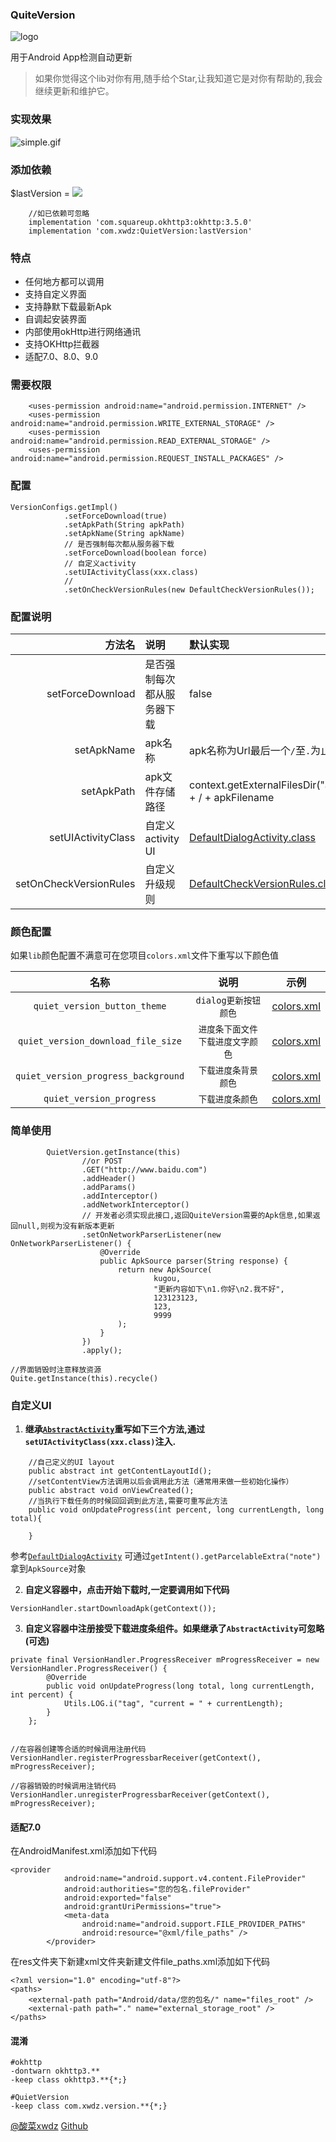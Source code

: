 ### QuiteVersion

![logo](/.imgs/logo.jpg)

用于Android App检测自动更新

> 如果你觉得这个lib对你有用,随手给个Star,让我知道它是对你有帮助的,我会继续更新和维护它。

### 实现效果
![simple.gif](./imgs/simple.gif)

### 添加依赖

$lastVersion = [![](https://jitpack.io/v/xwdz/QuiteVersion.svg)](https://jitpack.io/#xwdz/QuiteVersion)

```
    //如已依赖可忽略
    implementation 'com.squareup.okhttp3:okhttp:3.5.0'
    implementation 'com.xwdz:QuietVersion:lastVersion'
```

### 特点

- 任何地方都可以调用
- 支持自定义界面
- 支持静默下载最新Apk
- 自调起安装界面
- 内部使用okHttp进行网络通讯
- 支持OKHttp拦截器
- 适配7.0、8.0、9.0


### 需要权限
```
    <uses-permission android:name="android.permission.INTERNET" />
    <uses-permission android:name="android.permission.WRITE_EXTERNAL_STORAGE" />
    <uses-permission android:name="android.permission.READ_EXTERNAL_STORAGE" />
    <uses-permission android:name="android.permission.REQUEST_INSTALL_PACKAGES" />
```

### 配置

```
VersionConfigs.getImpl()
            .setForceDownload(true)
            .setApkPath(String apkPath)
            .setApkName(String apkName)
            // 是否强制每次都从服务器下载
            .setForceDownload(boolean force)
            // 自定义activity 
            .setUIActivityClass(xxx.class)
            // 
            .setOnCheckVersionRules(new DefaultCheckVersionRules());
```

### 配置说明


|方法名|说明|默认实现|
|---:|:---|:----|
|setForceDownload|是否强制每次都从服务器下载|false|
|setApkName|apk名称|apk名称为Url最后一个`/`至`.`为止之间内容为名称|
|setApkPath|apk文件存储路径|context.getExternalFilesDir("apk").getAbsolutePath() + / + apkFilename|
|setUIActivityClass|自定义activity UI|[DefaultDialogActivity.class](https://github.com/xwdz/QuietVersion/blob/master/lib/src/main/java/com/xwdz/version/ui/DefaultDialogActivity.java)|
|setOnCheckVersionRules|自定义升级规则|[DefaultCheckVersionRules.class](https://github.com/xwdz/QuietVersion/blob/master/lib/src/main/java/com/xwdz/version/core/DefaultCheckVersionRules.java)|


### 颜色配置
如果`lib`颜色配置不满意可在您项目`colors.xml`文件下重写以下颜色值

|名称|说明|示例|
|:--:|:--:|:--:|
|`quiet_version_button_theme`|`dialog更新按钮颜色`|[colors.xml](https://github.com/xwdz/QuietVersion/blob/master/app/src/main/res/values/colors.xml)|
|`quiet_version_download_file_size`|`进度条下面文件下载进度文字颜色`|[colors.xml](https://github.com/xwdz/QuietVersion/blob/master/app/src/main/res/values/colors.xml)|
|`quiet_version_progress_background`|`下载进度条背景颜色`|[colors.xml](https://github.com/xwdz/QuietVersion/blob/master/app/src/main/res/values/colors.xml)|
|`quiet_version_progress`|`下载进度条颜色`|[colors.xml](https://github.com/xwdz/QuietVersion/blob/master/app/src/main/res/values/colors.xml)|


### 简单使用

```
        QuietVersion.getInstance(this)
                //or POST
                .GET("http://www.baidu.com")
                .addHeader()
                .addParams()
                .addInterceptor()
                .addNetworkInterceptor()
                // 开发者必须实现此接口,返回QuiteVersion需要的Apk信息,如果返回null,则视为没有新版本更新
                .setOnNetworkParserListener(new OnNetworkParserListener() {
                    @Override
                    public ApkSource parser(String response) {
                        return new ApkSource(
                                kugou,
                                "更新内容如下\n1.你好\n2.我不好",
                                123123123,
                                123,
                                9999
                        );
                    }
                })
                .apply();

//界面销毁时注意释放资源
Quite.getInstance(this).recycle()
```

### 自定义UI


1. **继承[`AbstractActivity`](https://github.com/xwdz/QuietVersion/blob/master/lib/src/main/java/com/xwdz/version/ui/AbstractActivity.java)重写如下三个方法,通过`setUIActivityClass(xxx.class)`注入.**

```
    //自己定义的UI layout
    public abstract int getContentLayoutId();
    //setContentView方法调用以后会调用此方法（通常用来做一些初始化操作）
    public abstract void onViewCreated();
    //当执行下载任务的时候回回调到此方法,需要可重写此方法
    public void onUpdateProgress(int percent, long currentLength, long total){
    
    }
```


参考[`DefaultDialogActivity`](https://github.com/xwdz/QuietVersion/blob/master/lib/src/main/java/com/xwdz/version/ui/DefaultDialogActivity.java)
可通过`getIntent().getParcelableExtra("note")`拿到`ApkSource`对象


2. **自定义容器中，点击开始下载时,一定要调用如下代码**

```
VersionHandler.startDownloadApk(getContext());
```


3. **自定义容器中注册接受下载进度条组件。如果继承了`AbstractActivity`可忽略(可选)**

```
private final VersionHandler.ProgressReceiver mProgressReceiver = new VersionHandler.ProgressReceiver() {
        @Override
        public void onUpdateProgress(long total, long currentLength, int percent) {
            Utils.LOG.i("tag", "current = " + currentLength);
        }
    };


//在容器创建等合适的时候调用注册代码
VersionHandler.registerProgressbarReceiver(getContext(), mProgressReceiver);

//容器销毁的时候调用注销代码
VersionHandler.unregisterProgressbarReceiver(getContext(), mProgressReceiver);
```


#### 适配7.0

在AndroidManifest.xml添加如下代码

```
<provider
            android:name="android.support.v4.content.FileProvider"
            android:authorities="您的包名.fileProvider"
            android:exported="false"
            android:grantUriPermissions="true">
            <meta-data
                android:name="android.support.FILE_PROVIDER_PATHS"
                android:resource="@xml/file_paths" />
        </provider>
```

在res文件夹下新建xml文件夹新建文件file_paths.xml添加如下代码

```
<?xml version="1.0" encoding="utf-8"?>
<paths>
    <external-path path="Android/data/您的包名/" name="files_root" />
    <external-path path="." name="external_storage_root" />
</paths>
```

#### 混淆

```
#okhttp
-dontwarn okhttp3.**
-keep class okhttp3.**{*;}

#QuietVersion
-keep class com.xwdz.version.**{*;}

```

[@酸菜xwdz](http://huangxingwei.cn)
[Github](https://github.com/xwdz/QuietVersion)

